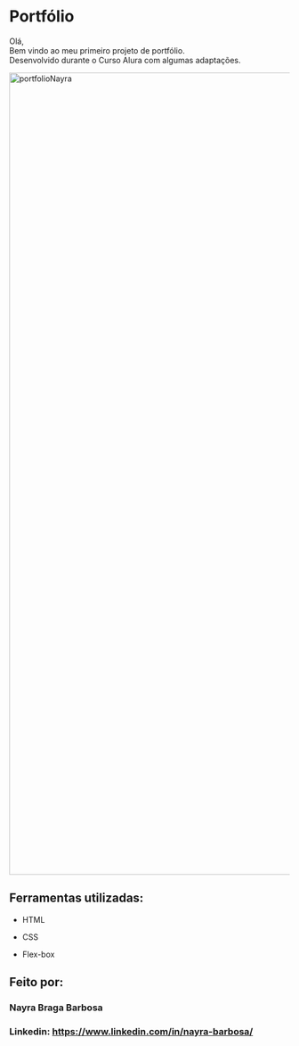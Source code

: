 # Portfólio
Olá, <br> Bem vindo ao meu primeiro projeto de portfólio. <br> Desenvolvido durante o Curso Alura com algumas adaptações.

<img width="1438" alt="portfolioNayra" src="https://github.com/nayrabra/portfolio-Nayra/assets/102299426/37f18b51-b9da-4686-b811-d9044c0e62d7">


## Ferramentas utilizadas:

* HTML

* CSS

* Flex-box

## Feito por:

### Nayra Braga Barbosa

### Linkedin: https://www.linkedin.com/in/nayra-barbosa/

